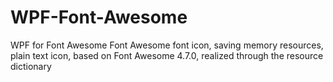 # WPF-Font-Awesome
WPF for Font Awesome Font Awesome font icon, saving memory resources, plain text icon, based on  Font Awesome 4.7.0, realized through the resource dictionary
